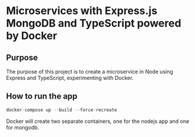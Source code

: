 # Microservices with Express.js MongoDB and TypeScript powered by Docker

## Purpose

The purpose of this project is to create a microservice in Node using Express and TypeScript, experimenting with Docker.

## How to run the app

```js
docker-compose up --build --force-recreate
```

Docker will create two separate containers, one for the nodejs app and one for mongodb.

